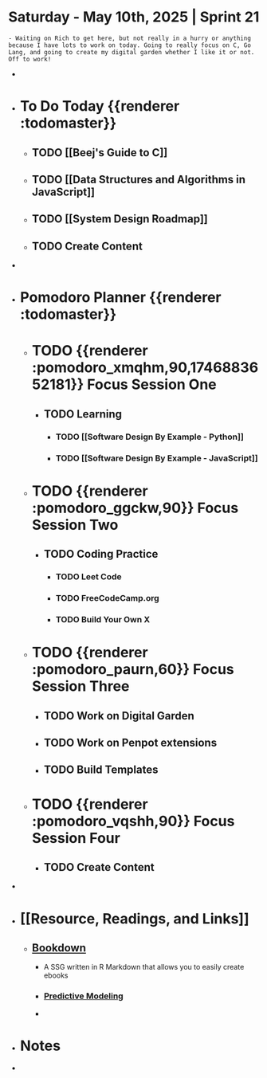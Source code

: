 # Saturday - May 10th, 2025 | Sprint 21
	- Waiting on Rich to get here, but not really in a hurry or anything because I have lots to work on today. Going to really focus on C, Go Lang, and going to create my digital garden whether I like it or not. Off to work!
-
- # To Do Today {{renderer :todomaster}}
	- ## TODO [[Beej's Guide to C]]
	- ## TODO [[Data Structures and Algorithms in JavaScript]]
	- ## TODO [[System Design Roadmap]]
	- ## TODO Create Content
-
- # Pomodoro Planner {{renderer :todomaster}}
	- # TODO {{renderer :pomodoro_xmqhm,90,1746883652181}} Focus Session One
		- ## TODO Learning
			- ### TODO [[Software Design By Example - Python]]
			- ### TODO [[Software Design By Example - JavaScript]]
	- # TODO {{renderer :pomodoro_ggckw,90}} Focus Session Two
		- ## TODO Coding Practice
			- ### TODO Leet Code
			- ### TODO FreeCodeCamp.org
			- ### TODO Build Your Own X
	- # TODO {{renderer :pomodoro_paurn,60}} Focus Session Three
		- ## TODO Work on Digital Garden
		- ## TODO Work on Penpot extensions
		- ## TODO Build Templates
	- # TODO {{renderer :pomodoro_vqshh,90}} Focus Session Four
		- ## TODO Create Content
-
- # [[Resource, Readings, and Links]]
	- ## [Bookdown](https://bookdown.org)
		- A SSG written in R Markdown that allows you to easily create ebooks
		- ### [Predictive Modeling](https://bookdown.org/egarpor/PM-UC3M/)
		-
- # Notes
-